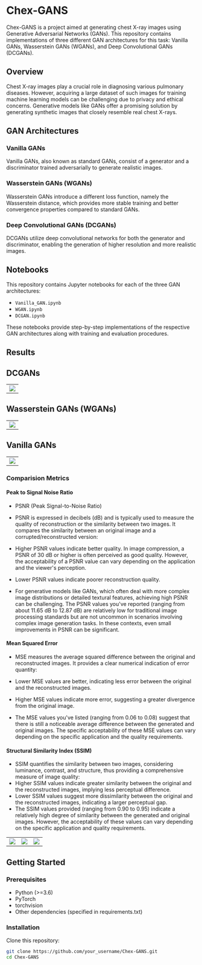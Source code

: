 # Chex-GANS

Chex-GANS is a project aimed at generating chest X-ray images using Generative Adversarial Networks (GANs). This repository contains implementations of three different GAN architectures for this task: Vanilla GANs, Wasserstein GANs (WGANs), and Deep Convolutional GANs (DCGANs).

## Overview

Chest X-ray images play a crucial role in diagnosing various pulmonary diseases. However, acquiring a large dataset of such images for training machine learning models can be challenging due to privacy and ethical concerns. Generative models like GANs offer a promising solution by generating synthetic images that closely resemble real chest X-rays.

## GAN Architectures

### Vanilla GANs

Vanilla GANs, also known as standard GANs, consist of a generator and a discriminator trained adversarially to generate realistic images.

### Wasserstein GANs (WGANs)

Wasserstein GANs introduce a different loss function, namely the Wasserstein distance, which provides more stable training and better convergence properties compared to standard GANs.

### Deep Convolutional GANs (DCGANs)


DCGANs utilize deep convolutional networks for both the generator and discriminator, enabling the generation of higher resolution and more realistic images.

## Notebooks

This repository contains Jupyter notebooks for each of the three GAN architectures:

- `Vanilla_GAN.ipynb`
- `WGAN.ipynb`
- `DCGAN.ipynb`

These notebooks provide step-by-step implementations of the respective GAN architectures along with training and evaluation procedures.

## Results

## DCGANs

<table>
  <tr>
    <td><img src="https://github.com/k-Rohit/Chex-GANS/assets/93335681/3f97cca3-be2a-48ff-aef9-d7eba24fad7b"></td>
  </tr>
</table>


## Wasserstein GANs (WGANs)

<table>
  <tr>
    <td><img src="https://github.com/k-Rohit/Chex-GANS/assets/93335681/ddf4388a-fe86-40df-b726-c0890643a53a">  </td>
  </tr>
</table>

## Vanilla GANs
<table>
  <tr>
    <td><img src="https://github.com/k-Rohit/Chex-GANS/assets/93335681/f1287c2d-7806-4b60-96c6-62919e0622c6">  </td>
  </tr>
</table>


### Comparision Metrics

#### Peak to Signal Noise Ratio
- PSNR (Peak Signal-to-Noise Ratio)
- PSNR is expressed in decibels (dB) and is typically used to measure the quality of reconstruction or the similarity between two images. It compares the similarity between an original image and a corrupted/reconstructed version:

- Higher PSNR values indicate better quality. In image compression, a PSNR of 30 dB or higher is often perceived as good quality. However, the acceptability of a PSNR value can vary depending on the application and the viewer's perception.
- Lower PSNR values indicate poorer reconstruction quality.
- For generative models like GANs, which often deal with more complex image distributions or detailed textural features, achieving high PSNR can be challenging. The PSNR values you've reported (ranging from about 11.65 dB to 12.87 dB) are relatively low for traditional image processing standards but are not uncommon in scenarios involving complex image generation tasks. In these contexts, even small improvements in PSNR can be significant.

#### Mean Squared Error
- MSE measures the average squared difference between the original and reconstructed images. It provides a clear numerical indication of error quantity:

- Lower MSE values are better, indicating less error between the original and the reconstructed images.
- Higher MSE values indicate more error, suggesting a greater divergence from the original image.
- The MSE values you've listed (ranging from 0.06 to 0.08) suggest that there is still a noticeable average difference between the generated and original images. The specific acceptability of these MSE values can vary depending on the specific application and the quality requirements.


#### Structural Similarity Index (SSIM)
- SSIM quantifies the similarity between two images, considering luminance, contrast, and structure, thus providing a comprehensive measure of image quality:
- Higher SSIM values indicate greater similarity between the original and the reconstructed images, implying less perceptual difference.
- Lower SSIM values suggest more dissimilarity between the original and the reconstructed images, indicating a larger perceptual gap.
- The SSIM values provided (ranging from 0.90 to 0.95) indicate a relatively high degree of similarity between the generated and original images. However, the acceptability of these values can vary depending on the specific application and quality requirements.

<table>
  <tr>
    <td><img src="https://github.com/k-Rohit/Chex-GANS/assets/93335681/42e99747-bf5c-4cfc-9549-84d2b20ff0e5"></td>
     <td><img src="https://github.com/k-Rohit/Chex-GANS/assets/93335681/6a32bff5-f114-40dd-8d75-956da85efc20"></td>
     <td><img src="https://github.com/k-Rohit/Chex-GANS/assets/93335681/dce37ca2-f5f2-4302-be0c-4484d47a699f"></td>
  </tr>
</table>

## Getting Started

### Prerequisites

- Python (>=3.6)
- PyTorch
- torchvision
- Other dependencies (specified in requirements.txt)

### Installation

Clone this repository:

```bash
git clone https://github.com/your_username/Chex-GANS.git
cd Chex-GANS
